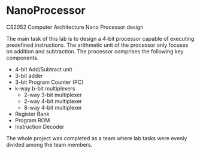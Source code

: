 # NanoProcessor
CS2052 Computer Architecture Nano Processor design

The main task of this lab is to design a 4-bit processor capable of executing  
predefined instructions. The arithmetic unit of the processor only focuses on addition and 
subtraction. The processor comprises the following key components.
* 4-bit Add/Subtract unit
* 3-bit adder
* 3-bit Program Counter (PC)
* k-way b-bit multiplexers
  * 2-way 3-bit multiplexer
  * 2-way 4-bit multiplexer
  * 8-way 4-bit multiplexer
* Register Bank
* Program ROM
* Instruction Decoder

The whole project was completed as a team where lab tasks were evenly divided among the team 
members.
